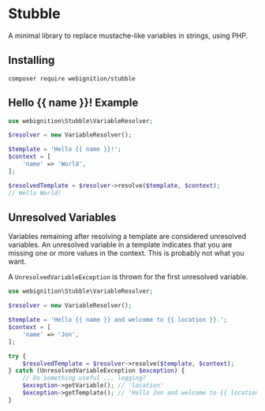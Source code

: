 # Stubble
A minimal library to replace mustache-like variables in strings, using PHP.

## Installing

`composer require webignition/stubble`


## Hello {{ name }}! Example

```php
use webignition\Stubble\VariableResolver;

$resolver = new VariableResolver();

$template = 'Hello {{ name }}!';
$context = [
    'name' => 'World',
];

$resolvedTemplate = $resolver->resolve($template, $context);
// Hello World!
```

## Unresolved Variables

Variables remaining after resolving a template are considered unresolved variables. An unresolved variable in a template indicates that you are missing one or more values in the context. This is probably not what you want.

A `UnresolvedVariableException` is thrown for the first unresolved variable.

```php
use webignition\Stubble\VariableResolver;

$resolver = new VariableResolver();

$template = 'Hello {{ name }} and welcome to {{ location }}.';
$context = [
    'name' => 'Jon',
];

try {
    $resolvedTemplate = $resolver->resolve($template, $context);
} catch (UnresolvedVariableException $exception) {
    // Do something useful ... logging?
    $exception->getVariable(); // 'location'
    $exception->getTemplate(); // 'Hello Jon and welcome to {{ location }}.'
}

```
